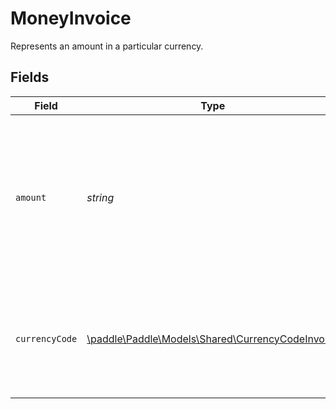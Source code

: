 # MoneyInvoice

Represents an amount in a particular currency.


## Fields

| Field                                                                                                                                                | Type                                                                                                                                                 | Required                                                                                                                                             | Description                                                                                                                                          |
| ---------------------------------------------------------------------------------------------------------------------------------------------------- | ---------------------------------------------------------------------------------------------------------------------------------------------------- | ---------------------------------------------------------------------------------------------------------------------------------------------------- | ---------------------------------------------------------------------------------------------------------------------------------------------------- |
| `amount`                                                                                                                                             | *string*                                                                                                                                             | :heavy_check_mark:                                                                                                                                   | Amount in the lowest denomination of a currency (eg cents for USD). Decimal values can be used for sub unit pricing. Min => 0.01. Max <= 99999999.00 |
| `currencyCode`                                                                                                                                       | [\paddle\Paddle\Models\Shared\CurrencyCodeInvoice](../../Models/Shared/CurrencyCodeInvoice.md)                                                       | :heavy_check_mark:                                                                                                                                   | Currency codes accepted for invoice. Current accepted currencies for invoice: EUR, GPB and USD.                                                      |